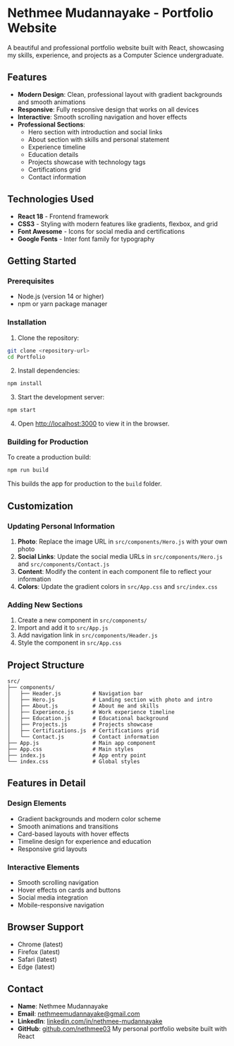 # Nethmee Mudannayake - Portfolio Website

A beautiful and professional portfolio website built with React, showcasing my skills, experience, and projects as a Computer Science undergraduate.

## Features

- **Modern Design**: Clean, professional layout with gradient backgrounds and smooth animations
- **Responsive**: Fully responsive design that works on all devices
- **Interactive**: Smooth scrolling navigation and hover effects
- **Professional Sections**:
  - Hero section with introduction and social links
  - About section with skills and personal statement
  - Experience timeline
  - Education details
  - Projects showcase with technology tags
  - Certifications grid
  - Contact information

## Technologies Used

- **React 18** - Frontend framework
- **CSS3** - Styling with modern features like gradients, flexbox, and grid
- **Font Awesome** - Icons for social media and certifications
- **Google Fonts** - Inter font family for typography

## Getting Started

### Prerequisites

- Node.js (version 14 or higher)
- npm or yarn package manager

### Installation

1. Clone the repository:
```bash
git clone <repository-url>
cd Portfolio
```

2. Install dependencies:
```bash
npm install
```

3. Start the development server:
```bash
npm start
```

4. Open [http://localhost:3000](http://localhost:3000) to view it in the browser.

### Building for Production

To create a production build:

```bash
npm run build
```

This builds the app for production to the `build` folder.

## Customization

### Updating Personal Information

1. **Photo**: Replace the image URL in `src/components/Hero.js` with your own photo
2. **Social Links**: Update the social media URLs in `src/components/Hero.js` and `src/components/Contact.js`
3. **Content**: Modify the content in each component file to reflect your information
4. **Colors**: Update the gradient colors in `src/App.css` and `src/index.css`

### Adding New Sections

1. Create a new component in `src/components/`
2. Import and add it to `src/App.js`
3. Add navigation link in `src/components/Header.js`
4. Style the component in `src/App.css`

## Project Structure

```
src/
├── components/
│   ├── Header.js          # Navigation bar
│   ├── Hero.js            # Landing section with photo and intro
│   ├── About.js           # About me and skills
│   ├── Experience.js      # Work experience timeline
│   ├── Education.js       # Educational background
│   ├── Projects.js        # Projects showcase
│   ├── Certifications.js  # Certifications grid
│   └── Contact.js         # Contact information
├── App.js                 # Main app component
├── App.css                # Main styles
├── index.js               # App entry point
└── index.css              # Global styles
```

## Features in Detail

### Design Elements
- Gradient backgrounds and modern color scheme
- Smooth animations and transitions
- Card-based layouts with hover effects
- Timeline design for experience and education
- Responsive grid layouts

### Interactive Elements
- Smooth scrolling navigation
- Hover effects on cards and buttons
- Social media integration
- Mobile-responsive navigation

## Browser Support

- Chrome (latest)
- Firefox (latest)
- Safari (latest)
- Edge (latest)

## Contact

- **Name**: Nethmee Mudannayake
- **Email**: nethmeemudannayake@gmail.com
- **LinkedIn**: [linkedin.com/in/nethmee-mudannayake](https://linkedin.com/in/nethmee-mudannayake)
- **GitHub**: [github.com/nethmee03](https://github.com/nethmee03)
My personal portfolio website built with React

